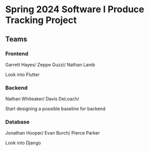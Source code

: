 # Spring 2024 Software I Produce Tracking Project


## Teams

### Frontend

Garrett Hayes/
Zeppe Guzzi/
Nathan Lamb

Look into Flutter

### Backend

Nathan Whiteaker/
Davis DeLoach/

Start designing a possible baseline for backend

### Database

Jonathan Hooper/
Evan Burch/
Pierce Parker

Look into Django

